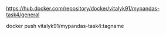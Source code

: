 https://hub.docker.com/repository/docker/vitalyk91/mypandas-task4/general

docker push vitalyk91/mypandas-task4:tagname
